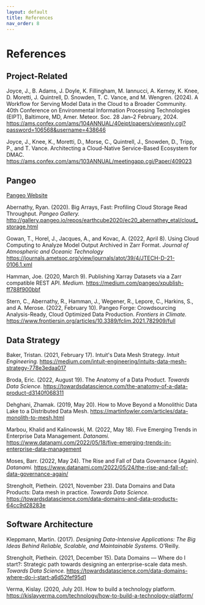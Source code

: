 ```yaml
---
layout: default
title: References
nav_order: 8
---
```


# References

## Project-Related

Joyce, J., B. Adams, J. Doyle, K. Fillingham, M. Iannucci, A. Kerney, K. Knee, D. Moretti, J. Quintrell, D. Snowden, T. C. Vance, and M. Wengren. (2024). A Workflow for Serving Model Data in the Cloud to a Broader Community. 40th Conference on Environmental Information Processing Technologies (EIPT), Baltimore, MD, Amer. Meteor. Soc. 28 Jan–2 February, 2024. <https://ams.confex.com/ams/104ANNUAL/40eipt/papers/viewonly.cgi?password=106568&username=438646>

Joyce, J., Knee, K., Moretti, D., Morse, C., Quintrell, J., Snowden, D., Tripp, P., and T. Vance. Architecting a Cloud-Native Service-Based Ecosystem for DMAC. <https://ams.confex.com/ams/103ANNUAL/meetingapp.cgi/Paper/409023>

## Pangeo

[Pangeo Website](https://pangeo.io/)

Abernathy, Ryan. (2020). Big Arrays, Fast: Profiling Cloud Storage Read Throughput. *Pangeo Gallery.* <http://gallery.pangeo.io/repos/earthcube2020/ec20_abernathey_etal/cloud_storage.html>

Gowan, T., Horel, J., Jacques, A., and Kovac, A. (2022, April 8). Using Cloud Computing to Analyze Model Output Archived in Zarr Format. 
*Journal of Atmospheric and Oceanic Technology* <https://journals.ametsoc.org/view/journals/atot/39/4/JTECH-D-21-0106.1.xml>

Hamman, Joe. (2020, March 9). Publishing Xarray Datasets via a Zarr compatible REST API. *Medium.* <https://medium.com/pangeo/xpublish-ff788f900bbf>

Stern, C., Abernathy, R., Hamman, J., Wegener, R., Lepore, C., Harkins, S., and A. Merose. (2022, February 10). Pangeo Forge: Crowdsourcing Analysis-Ready, Cloud Optimized Data Production. *Frontiers in Climate.* <https://www.frontiersin.org/articles/10.3389/fclim.2021.782909/full>


## Data Strategy

Baker, Tristan. (2021, February 17). Intuit's Data Mesh Strategy. *Intuit Engineering.* <https://medium.com/intuit-engineering/intuits-data-mesh-strategy-778e3edaa017>

Broda, Eric. (2022, August 19). The Anatomy of a Data Product. *Towards Data Science.* <https://towardsdatascience.com/the-anatomy-of-a-data-product-d3140f068311>

Dehghani, Zhamak. (2019, May 20). How to Move Beyond a Monolithic Data Lake to a Distributed Data Mesh. <https://martinfowler.com/articles/data-monolith-to-mesh.html>

Marbou, Khalid and Kalinowski, M. (2022, May 18). Five Emerging Trends in Enterprise Data Management. *Datanami.* <https://www.datanami.com/2022/05/18/five-emerging-trends-in-enterprise-data-management>

Moses, Barr. (2022, May 24). The Rise and Fall of Data Governance (Again). *Datanami.* <https://www.datanami.com/2022/05/24/the-rise-and-fall-of-data-governance-again/>

Strengholt, Piethein. (2021, November 23). Data Domains and Data Products: Data mesh in practice. *Towards Data Science.* <https://towardsdatascience.com/data-domains-and-data-products-64cc9d28283e>


## Software Architecture

Kleppmann, Martin. (2017). *Designing Data-Intensive Applications: The Big Ideas Behind Reliable, Scalable, and Maintainable Systems.* O'Reilly.

Strengholt, Piethein. (2021, December 15). Data Domains — Where do I start?: Strategic path towards designing an enterprise-scale data mesh. *Towards Data Science.* <https://towardsdatascience.com/data-domains-where-do-i-start-a6d52fef95d1>

Verma, Kislay. (2020, July 20). How to build a technology platform. <https://kislayverma.com/technology/how-to-build-a-technology-platform/>
